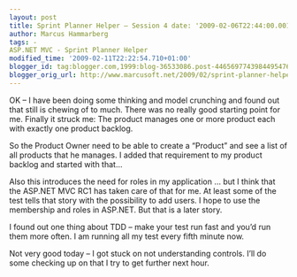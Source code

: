 ```yaml
---
layout: post
title: Sprint Planner Helper – Session 4 date: '2009-02-06T22:44:00.001+01:00'
author: Marcus Hammarberg
tags: -
ASP.NET MVC - Sprint Planner Helper
modified_time: '2009-02-11T22:22:54.710+01:00'
blogger_id: tag:blogger.com,1999:blog-36533086.post-4465697743984495476
blogger_orig_url: http://www.marcusoft.net/2009/02/sprint-planner-helper-hour-4-or-so.html
---
```



OK – I have been doing some thinking and model crunching and found out
that still is chewing of to much. There was no really good starting
point for me. Finally it struck me: The product manages one or more
product each with exactly one product backlog.

So the Product Owner need to be able to create a “Product” and see a
list of all products that he manages. I added that requirement to my
product backlog and started with that…

Also this introduces the need for roles in my application … but I think
that the ASP.NET MVC RC1 has taken care of that for me. At least some of
the test tells that story with the possibility to add users. I hope to
use the membership and roles in ASP.NET. But that is a later story.

I found out one thing about TDD – make your test run fast and you’d run
them more often. I am running all my test every fifth minute now.

Not very good today – I got stuck on not understanding controls. I’ll do
some checking up on that I try to get further next hour.
